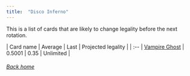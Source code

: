 ```yaml
---
title:  "Disco Inferno"
---
```


This is a list of cards that are likely to change legality before the next rotation.

| Card name | Average | Last | Projected legality |
| :-- |
[Vampire Ghost](https://db.ygoprodeck.com/card/?search=Vampire%20Ghost) | 0.5001 | 0.35 | Unlimited |

###### [Back home](index)